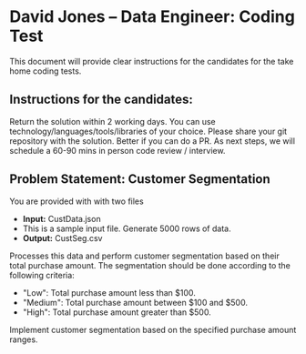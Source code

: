 # David Jones – Data Engineer: Coding Test

This document will provide clear instructions for the candidates for the take home coding tests.

## Instructions for the candidates: 

Return the solution within 2 working days.
You can use technology/languages/tools/libraries of your choice.
Please share your git repository with the solution. Better if you can do a PR.
As next steps, we will schedule a 60-90 mins in person code review / interview.

## Problem Statement: Customer Segmentation

You are provided with with two files

* **Input:** CustData.json
 * This is a sample input file. Generate 5000 rows of data.
* **Output:** CustSeg.csv 

Processes this data and perform customer segmentation based on their total purchase amount. The segmentation should be done according to the following criteria: 

* "Low": Total purchase amount less than $100.
* "Medium": Total purchase amount between $100 and $500.
* "High": Total purchase amount greater than $500.

Implement customer segmentation based on the specified purchase amount ranges.
